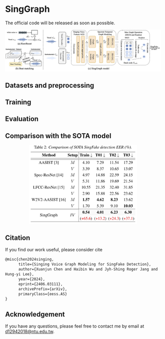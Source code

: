 # SingGraph

The official code will be released as soon as possible.

![](figures/singgraph.png)

## Datasets and preprocessing

## Training

## Evaluation

## Comparison with the SOTA model

<div class="center" style="text-align: center">
    <div class="center col-md-8" style="text-align: center">
        <img src="figures/singfake_sota.jpg" width="350" height="auto"/>
    </div>
</div>

## Citation
If you find our work useful, please consider cite
```
@misc{chen2024singing,
      title={Singing Voice Graph Modeling for SingFake Detection}, 
      author={Xuanjun Chen and Haibin Wu and Jyh-Shing Roger Jang and Hung-yi Lee},
      year={2024},
      eprint={2406.03111},
      archivePrefix={arXiv},
      primaryClass={eess.AS}
}
```
## Acknowledgement
If you have any questions, please feel free to contact me by email at d12942018@ntu.edu.tw.
